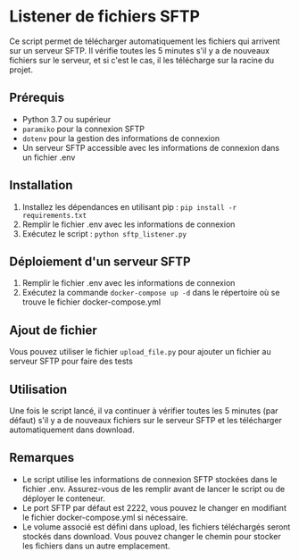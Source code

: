 # Listener de fichiers SFTP

Ce script permet de télécharger automatiquement les fichiers qui arrivent sur un serveur SFTP. Il vérifie toutes les 5 minutes s'il y a de nouveaux fichiers sur le serveur, et si c'est le cas, il les télécharge sur la racine du projet.

## Prérequis

- Python 3.7 ou supérieur
- `paramiko` pour la connexion SFTP
- `dotenv` pour la gestion des informations de connexion
- Un serveur SFTP accessible avec les informations de connexion dans un fichier .env

## Installation

1. Installez les dépendances en utilisant pip : `pip install -r requirements.txt`
2. Remplir le fichier .env avec les informations de connexion
3. Exécutez le script : `python sftp_listener.py`

## Déploiement d'un serveur SFTP

1. Remplir le fichier .env avec les informations de connexion
2. Exécutez la commande `docker-compose up -d` dans le répertoire où se trouve le fichier docker-compose.yml

## Ajout de fichier

Vous pouvez utiliser le fichier `upload_file.py` pour ajouter un fichier au serveur SFTP pour faire des tests

## Utilisation

Une fois le script lancé, il va continuer à vérifier toutes les 5 minutes (par défaut) s'il y a de nouveaux fichiers sur le serveur SFTP et les télécharger automatiquement dans download.

## Remarques

- Le script utilise les informations de connexion SFTP stockées dans le fichier .env. Assurez-vous de les remplir avant de lancer le script ou de déployer le conteneur.
- Le port SFTP par défaut est 2222, vous pouvez le changer en modifiant le fichier docker-compose.yml si nécessaire.
- Le volume associé est défini dans upload, les fichiers téléchargés seront stockés dans download. Vous pouvez changer le chemin pour stocker les fichiers dans un autre emplacement.
